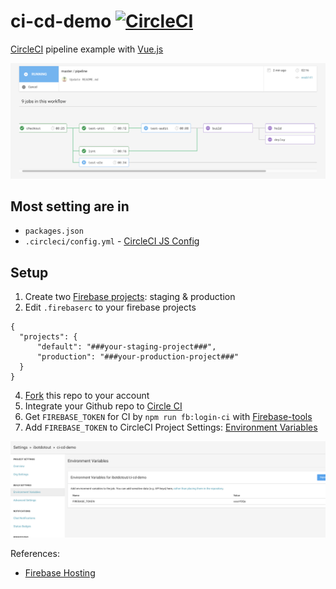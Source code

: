 # ci-cd-demo [![CircleCI](https://circleci.com/gh/ibotdotout/ci-cd-demo.svg?style=svg)](https://circleci.com/gh/ibotdotout/ci-cd-demo)
[CircleCI](https://circleci.com/) pipeline example with [Vue.js](https://vuejs.org/)

![Image of Pipeline](readme-img/pipeline.png)

## Most setting are in
- `packages.json`
- `.circleci/config.yml` - [CircleCI JS Config](https://circleci.com/docs/2.0/language-javascript/)

## Setup

1. Create two [Firebase projects](https://firebase.google.com/): staging & production
2. Edit `.firebaserc` to your firebase projects

```
{
  "projects": {
      "default": "###your-staging-project###",
      "production": "###your-production-project###"
  }
}
```
4. [Fork](https://help.github.com/en/articles/fork-a-repo) this repo to your account
5. Integrate your Github repo to [Circle CI](https://circleci.com/)
6. Get `FIREBASE_TOKEN` for CI by `npm run fb:login-ci` with [Firebase-tools](https://github.com/firebase/firebase-tools)
7. Add `FIREBASE_TOKEN` to CircleCI Project Settings: [Environment Variables](https://circleci.com/docs/2.0/env-vars/)

![Image of $FIREBASE_TOKEN_](readme-img/env-vars.png)

References:
- [Firebase Hosting](https://firebase.google.com/docs/hosting)
